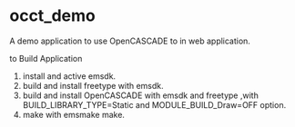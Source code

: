 # occt_demo
A demo application to use OpenCASCADE to in web application.

to Build Application
1. install and active emsdk.
2. build and install freetype with emsdk.
3. build and install OpenCASCADE with emsdk and freetype ,with BUILD_LIBRARY_TYPE=Static and MODULE_BUILD_Draw=OFF option.
4. make with emsmake make.

